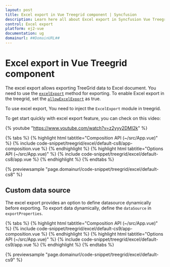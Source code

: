 ```yaml
---
layout: post
title: Excel export in Vue Treegrid component | Syncfusion
description: Learn here all about Excel export in Syncfusion Vue Treegrid component of Syncfusion Essential JS 2 and more.
control: Excel export 
platform: ej2-vue
documentation: ug
domainurl: ##DomainURL##
---
```


# Excel export in Vue Treegrid component

The excel export allows exporting TreeGrid data to Excel document. You need to use the [`excelExport`](https://ej2.syncfusion.com/vue/documentation/api/treegrid/#excelexport) method for exporting. To enable Excel export in the treegrid, set the [`allowExcelExport`](https://ej2.syncfusion.com/vue/documentation/api/treegrid/#allowexcelexport-boolean) as true.

To use excel export, You need to inject the `ExcelExport` module in treegrid.

To get start quickly with excel export feature, you can check on this video:

{% youtube "https://www.youtube.com/watch?v=z2yyy2DMI2k" %}

{% tabs %}
{% highlight html tabtitle="Composition API (~/src/App.vue)" %}
{% include code-snippet/treegrid/excel/default-cs8/app-composition.vue %}
{% endhighlight %}
{% highlight html tabtitle="Options API (~/src/App.vue)" %}
{% include code-snippet/treegrid/excel/default-cs8/app.vue %}
{% endhighlight %}
{% endtabs %}
        
{% previewsample "page.domainurl/code-snippet/treegrid/excel/default-cs8" %}

## Custom data source

The excel export provides an option to define datasource dynamically before exporting. To export data dynamically, define the `dataSource` in `exportProperties`.

{% tabs %}
{% highlight html tabtitle="Composition API (~/src/App.vue)" %}
{% include code-snippet/treegrid/excel/default-cs9/app-composition.vue %}
{% endhighlight %}
{% highlight html tabtitle="Options API (~/src/App.vue)" %}
{% include code-snippet/treegrid/excel/default-cs9/app.vue %}
{% endhighlight %}
{% endtabs %}
        
{% previewsample "page.domainurl/code-snippet/treegrid/excel/default-cs9" %}